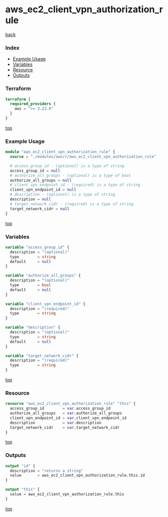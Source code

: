 # aws_ec2_client_vpn_authorization_rule

[back](../aws.md)

### Index

- [Example Usage](#example-usage)
- [Variables](#variables)
- [Resource](#resource)
- [Outputs](#outputs)

### Terraform

```terraform
terraform {
  required_providers {
    aws = ">= 3.22.0"
  }
}
```

[top](#index)

### Example Usage

```terraform
module "aws_ec2_client_vpn_authorization_rule" {
  source = "./modules/aws/r/aws_ec2_client_vpn_authorization_rule"

  # access_group_id - (optional) is a type of string
  access_group_id = null
  # authorize_all_groups - (optional) is a type of bool
  authorize_all_groups = null
  # client_vpn_endpoint_id - (required) is a type of string
  client_vpn_endpoint_id = null
  # description - (optional) is a type of string
  description = null
  # target_network_cidr - (required) is a type of string
  target_network_cidr = null
}
```

[top](#index)

### Variables

```terraform
variable "access_group_id" {
  description = "(optional)"
  type        = string
  default     = null
}

variable "authorize_all_groups" {
  description = "(optional)"
  type        = bool
  default     = null
}

variable "client_vpn_endpoint_id" {
  description = "(required)"
  type        = string
}

variable "description" {
  description = "(optional)"
  type        = string
  default     = null
}

variable "target_network_cidr" {
  description = "(required)"
  type        = string
}
```

[top](#index)

### Resource

```terraform
resource "aws_ec2_client_vpn_authorization_rule" "this" {
  access_group_id        = var.access_group_id
  authorize_all_groups   = var.authorize_all_groups
  client_vpn_endpoint_id = var.client_vpn_endpoint_id
  description            = var.description
  target_network_cidr    = var.target_network_cidr
}
```

[top](#index)

### Outputs

```terraform
output "id" {
  description = "returns a string"
  value       = aws_ec2_client_vpn_authorization_rule.this.id
}

output "this" {
  value = aws_ec2_client_vpn_authorization_rule.this
}
```

[top](#index)